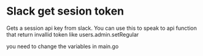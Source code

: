 # Slack get sesion token



Gets a session api key from slack. You can use this to speak to api function that return invallid token like users.admin.setRegular


you need to change the variables in main.go
